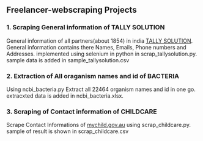 ## Freelancer-webscraping Projects

### 1. Scraping General information of TALLY SOLUTION
  General information of all partners(about 1854) in india [TALLY SOLUTION](https://tallysolutions.com/website/html/partner-new/partner-search-results.php?searchEvent=1&searchBy=loc&location=India#page-1).
  General information contains there Names, Emails, Phone numbers and Addresses.
  implemented using selenium in python in scrap_tallysolution.py.
  sample data is added in sample_tallysolution.csv
  
  
  
  
  
  ### 2. Extraction of All oraganism names and id of BACTERIA   
  
  Using ncbi_bacteria.py Extract all  22464 organism names and id in one go.
  extracxted data is added in ncbi_bacteria.xlsx.
  
  
  
  ### 3. Scraping of Contact information of CHILDCARE
  
  Scrape Contact Informations of [mychild.gov.au](http://ifp.mychild.gov.au/mvc/SearchResults/ShowChildCareResults) using scrap_childcare.py.
  sample of result is shown in scrap_childcare.csv
